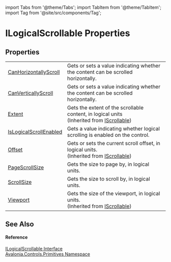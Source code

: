 import Tabs from '@theme/Tabs'; 
import TabItem from '@theme/TabItem'; 
import Tag from '@site/src/components/Tag'; 

# ILogicalScrollable Properties




## Properties
<table>
<tr>
<td><a href="P_Avalonia_Controls_Primitives_ILogicalScrollable_CanHorizontallyScroll">CanHorizontallyScroll</a></td>
<td>Gets or sets a value indicating whether the content can be scrolled horizontally.</td>
</tr>
<tr>
<td><a href="P_Avalonia_Controls_Primitives_ILogicalScrollable_CanVerticallyScroll">CanVerticallyScroll</a></td>
<td>Gets or sets a value indicating whether the content can be scrolled horizontally.</td>
</tr>
<tr>
<td><a href="P_Avalonia_Controls_Primitives_IScrollable_Extent">Extent</a></td>
<td>Gets the extent of the scrollable content, in logical units<br />(Inherited from <a href="T_Avalonia_Controls_Primitives_IScrollable">IScrollable</a>)</td>
</tr>
<tr>
<td><a href="P_Avalonia_Controls_Primitives_ILogicalScrollable_IsLogicalScrollEnabled">IsLogicalScrollEnabled</a></td>
<td>Gets a value indicating whether logical scrolling is enabled on the control.</td>
</tr>
<tr>
<td><a href="P_Avalonia_Controls_Primitives_IScrollable_Offset">Offset</a></td>
<td>Gets or sets the current scroll offset, in logical units.<br />(Inherited from <a href="T_Avalonia_Controls_Primitives_IScrollable">IScrollable</a>)</td>
</tr>
<tr>
<td><a href="P_Avalonia_Controls_Primitives_ILogicalScrollable_PageScrollSize">PageScrollSize</a></td>
<td>Gets the size to page by, in logical units.</td>
</tr>
<tr>
<td><a href="P_Avalonia_Controls_Primitives_ILogicalScrollable_ScrollSize">ScrollSize</a></td>
<td>Gets the size to scroll by, in logical units.</td>
</tr>
<tr>
<td><a href="P_Avalonia_Controls_Primitives_IScrollable_Viewport">Viewport</a></td>
<td>Gets the size of the viewport, in logical units.<br />(Inherited from <a href="T_Avalonia_Controls_Primitives_IScrollable">IScrollable</a>)</td>
</tr>
</table>

## See Also


#### Reference
<a href="T_Avalonia_Controls_Primitives_ILogicalScrollable">ILogicalScrollable Interface</a>  
<a href="N_Avalonia_Controls_Primitives">Avalonia.Controls.Primitives Namespace</a>  
